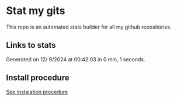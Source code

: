 # Stat my gits

This repo is an automated stats builder for all my github repositories.

## Links to stats


Generated on 12/ 9/2024 at 00:42:03 in 0 min, 1 seconds.

## Install procedure

[See instalation procedure](./src/install.md)
